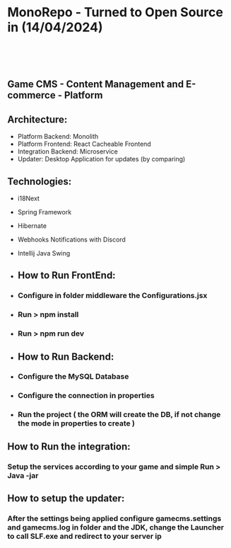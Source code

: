 # MonoRepo - Turned to Open Source in (14/04/2024)
<BR/><BR/><BR/>
## Game CMS - Content Management and E-commerce - Platform

## Architecture:

* Platform Backend: Monolith
* Platform Frontend: React Cacheable Frontend
* Integration Backend: Microservice
* Updater: Desktop Application for updates (by comparing)

## Technologies:
* i18Next
* Spring Framework
* Hibernate
* Webhooks Notifications with Discord
* Intellij Java Swing

* ## How to Run FrontEnd:
* ### Configure in folder middleware the Configurations.jsx
* ### Run > npm install
* ### Run > npm run dev

* ## How to Run Backend:
* ### Configure the MySQL Database
* ### Configure the connection in properties
* ### Run the project ( the ORM will create the DB, if not change the mode in properties to create )

 ## How to Run the integration:
 ### Setup the services according to your game and simple Run > Java -jar <jarname>


 ## How to setup the updater:
 ### After the settings being applied configure gamecms.settings and gamecms.log in folder and the JDK, change the Launcher to call SLF.exe and redirect to your server ip

